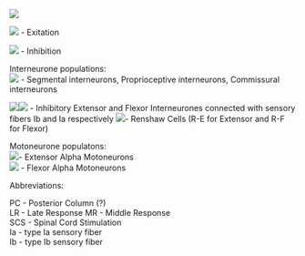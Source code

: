 [spinal-cord-diagram]: images/spinal-cord.png
[red-diamond]: images/red-diamond.png
[blue-diamond]: images/blue-diamond.png
[gray-circle]: images/gray-circle.png
[brown-circle]: images/brown-circle.png
[light-brown-circle]: images/light-brown-circle.png
[purple-circle]: images/purple-circle.png
[exitation]: images/exitation.png
[inhibition]: images/inhibition.png

![][spinal-cord-diagram]



![][exitation] - Exitation

![][inhibition] - Inhibition



Interneurone populations:  
![][gray-circle] - Segmental interneurons, Proprioceptive interneurons, Commissural interneurons    

![][brown-circle]![][light-brown-circle] - Inhibitory Extensor and Flexor Interneurones connected with sensory fibers Ib and Ia respectively  ![][purple-circle]- Renshaw Cells (R-E for Extensor and R-F for Flexor)   



Motoneurone populatons:  
![][blue-diamond]- Extensor Alpha Motoneurons  
![][red-diamond] - Flexor Alpha Motoneurons



Abbreviations:   

PC - Posterior Column (?)  
LR - Late Response 
MR - Middle Response  
SCS - Spinal Cord Stimulation  
Ia - type Ia sensory fiber  
Ib - type Ib sensory fiber  